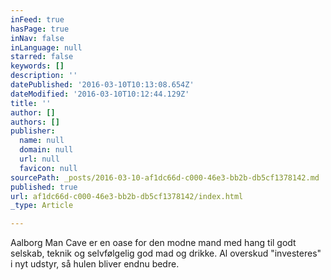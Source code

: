 ```yaml
---
inFeed: true
hasPage: true
inNav: false
inLanguage: null
starred: false
keywords: []
description: ''
datePublished: '2016-03-10T10:13:08.654Z'
dateModified: '2016-03-10T10:12:44.129Z'
title: ''
author: []
authors: []
publisher:
  name: null
  domain: null
  url: null
  favicon: null
sourcePath: _posts/2016-03-10-af1dc66d-c000-46e3-bb2b-db5cf1378142.md
published: true
url: af1dc66d-c000-46e3-bb2b-db5cf1378142/index.html
_type: Article

---
```

Aalborg Man Cave er en oase for den modne mand med hang til godt selskab, teknik og selvfølgelig god mad og drikke. Al overskud "investeres" i nyt udstyr, så hulen bliver endnu bedre.